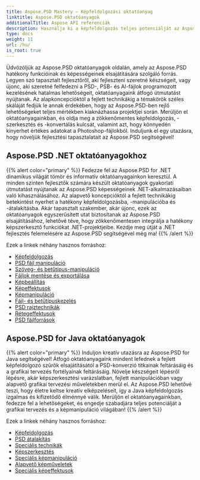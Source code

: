 ```yaml
---
title: Aspose.PSD Mastery – Képfeldolgozási oktatóanyag
linktitle: Aspose.PSD oktatóanyagok
additionalTitle: Aspose API referenciák
description: Használja ki a képfeldolgozás teljes potenciálját az Aspose.PSD segítségével! Merüljön el átfogó oktatóanyagainkban, ahol szakértő betekintést és gyakorlati útmutatást kaphat.
type: docs
weight: 11
url: /hu/
is_root: true
---
```


Üdvözöljük az Aspose.PSD oktatóanyagok oldalán, amely az Aspose.PSD hatékony funkcióinak és képességeinek elsajátítására szolgáló forrás. Legyen szó tapasztalt fejlesztőről, aki fejleszteni szeretné készségeit, vagy újonc, aki szeretné felfedezni a PSD-, PSB- és AI-fájlok programozott kezelésének hatalmas lehetőségeit, oktatóanyagaink átfogó útmutatást nyújtanak. Az alapkoncepcióktól a fejlett technikákig a témakörök széles skáláját fedjük le annak érdekében, hogy az Aspose.PSD-ben rejlő lehetőségeket teljes mértékben kiaknázhassa projektjei során. Merüljön el oktatóanyagainkban, és oldja meg a zökkenőmentes képfeldolgozás, -szerkesztés és -konvertálás kulcsát, valamint azt, hogy könnyedén kinyerhet értékes adatokat a Photoshop-fájlokból. Induljunk el egy utazásra, hogy növeljük fejlesztési tapasztalatait az Aspose.PSD segítségével!

## Aspose.PSD .NET oktatóanyagokhoz
{{% alert color="primary" %}}
Fedezze fel az Aspose.PSD for .NET dinamikus világát tömör és informatív oktatóanyagainkon keresztül. A minden szinten fejlesztők számára készült oktatóanyagok gyakorlati útmutatást nyújtanak az Aspose.PSD képességeinek .NET-alkalmazásaiban való kihasználásához. Az alapvető koncepcióktól a fejlett technikákig betekintést nyerhet a hatékony képfeldolgozásba, -manipulációba és -átalakításba. Akár tapasztalt szakember, akár újonc, ezek az oktatóanyagok egyszerűsített utat biztosítanak az Aspose.PSD elsajátításához, lehetővé téve, hogy zökkenőmentesen integrálja a hatékony képszerkesztő funkciókat .NET-projektjeibe. Kezdje meg útját a .NET fejlesztés felemelésére az Aspose.PSD segítségével még ma!
{{% /alert %}}

Ezek a linkek néhány hasznos forráshoz:
 
- [Képfeldolgozás](./net/image-processing/)
- [PSD fájl manipuláció](./net/psd-file-manipulation/)
- [Szöveg- és betűtípus-manipuláció](./net/text-and-font-manipulation/)
- [Fájlok mentése és exportálása](./net/file-saving-and-exporting/)
- [Képbeállítás](./net/image-adjustment/)
- [Képeffektusok](./net/image-effects/)
- [Képmanipuláció](./net/image-manipulation/)
- [Fájl- és betűtípuskezelés](./net/file-and-font-handling/)
- [PSD rajztechnikák](./net/psd-drawing-techniques/)
- [Rétegeffektusok](./net/layer-effects/)
- [PSD fájlforrások](./net/psd-file-resources/)


## Aspose.PSD for Java oktatóanyagok
{{% alert color="primary" %}}
Induljon kreatív utazásra az Aspose.PSD for Java segítségével! Átfogó oktatóanyagaink mindent lefednek a fejlett képfeldolgozó szűrők elsajátításától a PSD-konverzió titkainak feltárásáig és a grafikai tervezés fortélyainak feltárásáig. Növelje készségeit lépésről lépésre, akár képszerkesztési varázslatban, fejlett manipulációban vagy alapvető grafikai tervezési műveletekben merül el. Az Aspose.PSD lehetővé teszi, hogy életre keltse kreatív elképzeléseit, így a Java képfeldolgozás izgalmas és kifizetődő élménnyé válik. Merüljön el oktatóanyagainkban, fedezze fel a lehetőségeket, és engedje szabadjára teljes potenciálját a grafikai tervezés és a képmanipuláció világában!
{{% /alert %}}

Ezek a linkek néhány hasznos forráshoz:

- [Képfeldolgozás](./java/image-processing/)
- [PSD átalakítás](./java/psd-conversion/)
- [Speciális technikák](./java/advanced-techniques/)
- [Képszerkesztés](./java/image-editing/)
- [Speciális képmanipuláció](./java/advanced-image-manipulation/)
- [Alapvető képműveletek](./java/basic-image-operations/)
- [Speciális képeffektusok](./java/advanced-image-effects/)